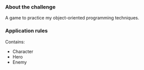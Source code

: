 ### About the challenge
A game to practice my object-oriented programming techniques.
### Application rules
Contains: 
- Character
- Hero 
- Enemy